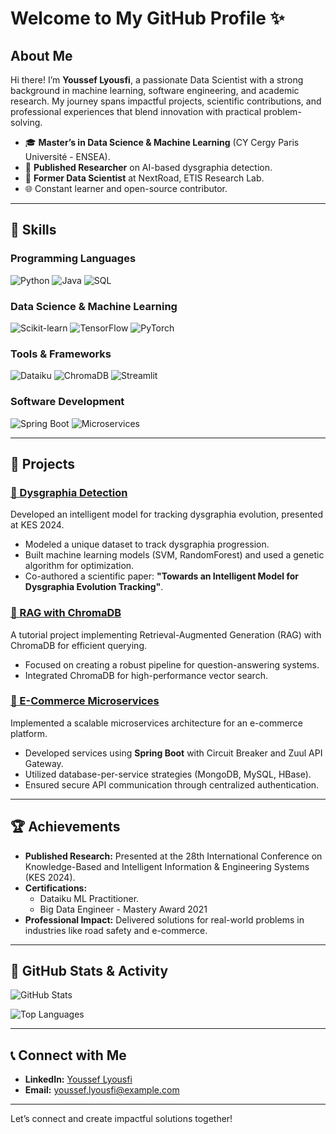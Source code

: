# Welcome to My GitHub Profile ✨

## About Me

Hi there! I’m **Youssef Lyousfi**, a passionate Data Scientist with a strong background in machine learning, software engineering, and academic research. My journey spans impactful projects, scientific contributions, and professional experiences that blend innovation with practical problem-solving.

- 🎓 **Master’s in Data Science & Machine Learning** (CY Cergy Paris Université - ENSEA).
- 🏅 **Published Researcher** on AI-based dysgraphia detection.
- 💼 **Former Data Scientist** at NextRoad, ETIS Research Lab.
- 🌐 Constant learner and open-source contributor.

---

## 🔧 Skills

### **Programming Languages**
![Python](https://img.shields.io/badge/Python-3.9-blue?logo=python)
![Java](https://img.shields.io/badge/Java-8-orange?logo=java)
![SQL](https://img.shields.io/badge/-SQL-000?&logo=MySQL&logoColor=4479A1)

### **Data Science & Machine Learning**
![Scikit-learn](https://img.shields.io/badge/Scikit--learn-v1.0-blue?logo=scikit-learn)
![TensorFlow](https://img.shields.io/badge/TensorFlow-2.0-orange?logo=tensorflow)
![PyTorch](https://img.shields.io/badge/PyTorch-v1.10-red?logo=pytorch)

### **Tools & Frameworks**
![Dataiku](https://img.shields.io/badge/Dataiku-Certified-green)
![ChromaDB](https://img.shields.io/badge/ChromaDB-Enabled-blue)
![Streamlit](https://img.shields.io/badge/Streamlit-App-red)

### **Software Development**
![Spring Boot](https://img.shields.io/badge/Spring%20Boot-Microservices-brightgreen?logo=springboot)
![Microservices](https://img.shields.io/badge/Microservices-Architecture-yellow)

---

## 🚀 Projects

### [🔗 Dysgraphia Detection](https://hal.science/hal-04593939/)
Developed an intelligent model for tracking dysgraphia evolution, presented at KES 2024.

- Modeled a unique dataset to track dysgraphia progression.
- Built machine learning models (SVM, RandomForest) and used a genetic algorithm for optimization.
- Co-authored a scientific paper: **"Towards an Intelligent Model for Dysgraphia Evolution Tracking"**.

### [🔗 RAG with ChromaDB](https://github.com/youcef-ely/rag_tutorial)
A tutorial project implementing Retrieval-Augmented Generation (RAG) with ChromaDB for efficient querying.

- Focused on creating a robust pipeline for question-answering systems.
- Integrated ChromaDB for high-performance vector search.

### [🔗 E-Commerce Microservices](https://github.com/zakariamejdoul/ecommerce-microservices)
Implemented a scalable microservices architecture for an e-commerce platform.

- Developed services using **Spring Boot** with Circuit Breaker and Zuul API Gateway.
- Utilized database-per-service strategies (MongoDB, MySQL, HBase).
- Ensured secure API communication through centralized authentication.


---

## 🏆 Achievements

- **Published Research:** Presented at the 28th International Conference on Knowledge-Based and Intelligent Information & Engineering Systems (KES 2024).
- **Certifications:**
  - Dataiku ML Practitioner.
  - Big Data Engineer - Mastery Award 2021
- **Professional Impact:** Delivered solutions for real-world problems in industries like road safety and e-commerce.

---

## 🔐 GitHub Stats & Activity

![GitHub Stats](https://github-readme-stats.vercel.app/api?username=youcef-ely&show_icons=true&theme=radical)

![Top Languages](https://github-readme-stats.vercel.app/api/top-langs/?username=youcef-ely&layout=compact&theme=radical)

---

## 📞 Connect with Me

- **LinkedIn:** [Youssef Lyousfi](https://www.linkedin.com/in/youssef-lyousfi)
- **Email:** youssef.lyousfi@example.com

---

Let’s connect and create impactful solutions together!
